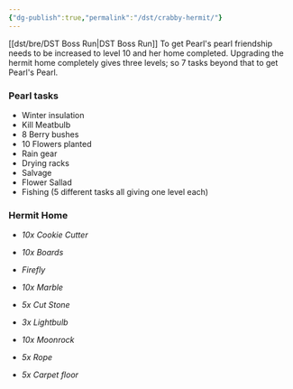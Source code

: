 ```yaml
---
{"dg-publish":true,"permalink":"/dst/crabby-hermit/"}
---
```


[[dst/bre/DST Boss Run\|DST Boss Run]]
To get Pearl's pearl friendship needs to be increased to level 10 and her home completed. Upgrading the hermit home completely gives three levels; so 7 tasks beyond that to get Pearl's Pearl.

### Pearl tasks
* Winter insulation
* Kill Meatbulb
* 8 Berry bushes
* 10 Flowers planted
* Rain gear
* Drying racks
* Salvage
* Flower Sallad
* Fishing (5 different tasks all giving one level each)

### Hermit Home
* *10x Cookie Cutter*
* *10x Boards*
* *Firefly*

* *10x Marble*
* *5x Cut Stone*
* *3x Lightbulb*

* *10x Moonrock*
* *5x Rope*
* *5x Carpet floor*